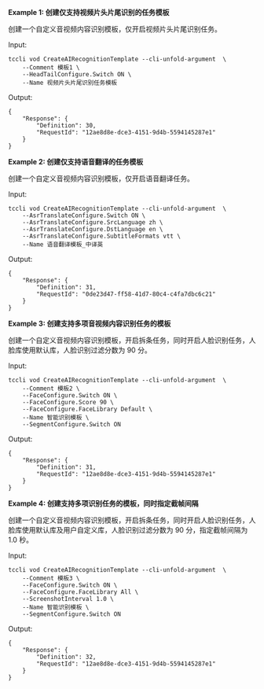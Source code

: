 **Example 1: 创建仅支持视频片头片尾识别的任务模板**

创建一个自定义音视频内容识别模板，仅开启视频片头片尾识别任务。

Input: 

```
tccli vod CreateAIRecognitionTemplate --cli-unfold-argument  \
    --Comment 模板1 \
    --HeadTailConfigure.Switch ON \
    --Name 视频片头片尾识别任务模板
```

Output: 
```
{
    "Response": {
        "Definition": 30,
        "RequestId": "12ae8d8e-dce3-4151-9d4b-5594145287e1"
    }
}
```

**Example 2: 创建仅支持语音翻译的任务模板**

创建一个自定义音视频内容识别模板，仅开启语音翻译任务。

Input: 

```
tccli vod CreateAIRecognitionTemplate --cli-unfold-argument  \
    --AsrTranslateConfigure.Switch ON \
    --AsrTranslateConfigure.SrcLanguage zh \
    --AsrTranslateConfigure.DstLanguage en \
    --AsrTranslateConfigure.SubtitleFormats vtt \
    --Name 语音翻译模板_中译英
```

Output: 
```
{
    "Response": {
        "Definition": 31,
        "RequestId": "0de23d47-ff58-41d7-80c4-c4fa7dbc6c21"
    }
}
```

**Example 3: 创建支持多项音视频内容识别任务的模板**

创建一个自定义音视频内容识别模板，开启拆条任务，同时开启人脸识别任务，人脸库使用默认库，人脸识别过滤分数为 90 分。

Input: 

```
tccli vod CreateAIRecognitionTemplate --cli-unfold-argument  \
    --Comment 模板2 \
    --FaceConfigure.Switch ON \
    --FaceConfigure.Score 90 \
    --FaceConfigure.FaceLibrary Default \
    --Name 智能识别模板 \
    --SegmentConfigure.Switch ON
```

Output: 
```
{
    "Response": {
        "Definition": 31,
        "RequestId": "12ae8d8e-dce3-4151-9d4b-5594145287e1"
    }
}
```

**Example 4: 创建支持多项识别任务的模板，同时指定截帧间隔**

创建一个自定义音视频内容识别模板，开启拆条任务，同时开启人脸识别任务，人脸库使用默认库及用户自定义库，人脸识别过滤分数为 90 分，指定截帧间隔为 1.0  秒。

Input: 

```
tccli vod CreateAIRecognitionTemplate --cli-unfold-argument  \
    --Comment 模板3 \
    --FaceConfigure.Switch ON \
    --FaceConfigure.FaceLibrary All \
    --ScreenshotInterval 1.0 \
    --Name 智能识别模板 \
    --SegmentConfigure.Switch ON
```

Output: 
```
{
    "Response": {
        "Definition": 32,
        "RequestId": "12ae8d8e-dce3-4151-9d4b-5594145287e1"
    }
}
```


